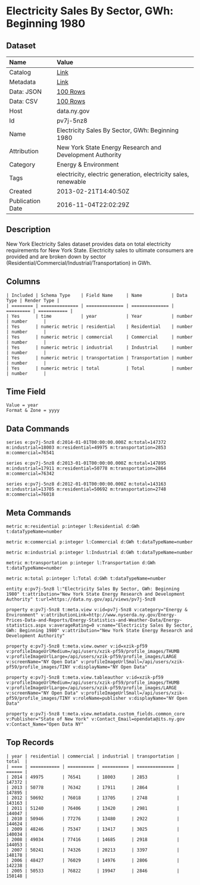 # Electricity Sales By Sector, GWh: Beginning 1980

## Dataset

| Name | Value |
| :--- | :---- |
| Catalog | [Link](https://catalog.data.gov/dataset/electricity-sales-by-sector-gwh-beginning-1980) |
| Metadata | [Link](https://data.ny.gov/api/views/pv7j-5nz8) |
| Data: JSON | [100 Rows](https://data.ny.gov/api/views/pv7j-5nz8/rows.json?max_rows=100) |
| Data: CSV | [100 Rows](https://data.ny.gov/api/views/pv7j-5nz8/rows.csv?max_rows=100) |
| Host | data.ny.gov |
| Id | pv7j-5nz8 |
| Name | Electricity Sales By Sector, GWh: Beginning 1980 |
| Attribution | New York State Energy Research and Development Authority |
| Category | Energy & Environment |
| Tags | electricity, electric generation, electricity sales, renewable |
| Created | 2013-02-21T14:40:50Z |
| Publication Date | 2016-11-04T22:02:29Z |

## Description

New York Electricity Sales dataset provides data on total electricity requirements for New York State.  Electricity sales to ultimate consumers are provided and are broken down by sector (Residential/Commercial/Industrial/Transportation) in GWh.

## Columns

```ls
| Included | Schema Type    | Field Name     | Name           | Data Type | Render Type |
| ======== | ============== | ============== | ============== | ========= | =========== |
| Yes      | time           | year           | Year           | number    | number      |
| Yes      | numeric metric | residential    | Residential    | number    | number      |
| Yes      | numeric metric | commercial     | Commercial     | number    | number      |
| Yes      | numeric metric | industrial     | Industrial     | number    | number      |
| Yes      | numeric metric | transportation | Transportation | number    | number      |
| Yes      | numeric metric | total          | Total          | number    | number      |
```

## Time Field

```ls
Value = year
Format & Zone = yyyy
```

## Data Commands

```ls
series e:pv7j-5nz8 d:2014-01-01T00:00:00.000Z m:total=147372 m:industrial=18003 m:residential=49975 m:transportation=2853 m:commercial=76541

series e:pv7j-5nz8 d:2013-01-01T00:00:00.000Z m:total=147895 m:industrial=17911 m:residential=50778 m:transportation=2864 m:commercial=76342

series e:pv7j-5nz8 d:2012-01-01T00:00:00.000Z m:total=143163 m:industrial=13705 m:residential=50692 m:transportation=2748 m:commercial=76018
```

## Meta Commands

```ls
metric m:residential p:integer l:Residential d:GWh t:dataTypeName=number

metric m:commercial p:integer l:Commercial d:GWh t:dataTypeName=number

metric m:industrial p:integer l:Industrial d:GWh t:dataTypeName=number

metric m:transportation p:integer l:Transportation d:GWh t:dataTypeName=number

metric m:total p:integer l:Total d:GWh t:dataTypeName=number

entity e:pv7j-5nz8 l:"Electricity Sales By Sector, GWh: Beginning 1980" t:attribution="New York State Energy Research and Development Authority" t:url=https://data.ny.gov/api/views/pv7j-5nz8

property e:pv7j-5nz8 t:meta.view v:id=pv7j-5nz8 v:category="Energy & Environment" v:attributionLink=http://www.nyserda.ny.gov/Energy-Prices-Data-and-Reports/Energy-Statistics-and-Weather-Data/Energy-statistics.aspx v:averageRating=0 v:name="Electricity Sales By Sector, GWh: Beginning 1980" v:attribution="New York State Energy Research and Development Authority"

property e:pv7j-5nz8 t:meta.view.owner v:id=xzik-pf59 v:profileImageUrlMedium=/api/users/xzik-pf59/profile_images/THUMB v:profileImageUrlLarge=/api/users/xzik-pf59/profile_images/LARGE v:screenName="NY Open Data" v:profileImageUrlSmall=/api/users/xzik-pf59/profile_images/TINY v:displayName="NY Open Data"

property e:pv7j-5nz8 t:meta.view.tableauthor v:id=xzik-pf59 v:profileImageUrlMedium=/api/users/xzik-pf59/profile_images/THUMB v:profileImageUrlLarge=/api/users/xzik-pf59/profile_images/LARGE v:screenName="NY Open Data" v:profileImageUrlSmall=/api/users/xzik-pf59/profile_images/TINY v:roleName=publisher v:displayName="NY Open Data"

property e:pv7j-5nz8 t:meta.view.metadata.custom_fields.common_core v:Publisher="State of New York" v:Contact_Email=opendata@its.ny.gov v:Contact_Name="Open Data NY"
```

## Top Records

```ls
| year | residential | commercial | industrial | transportation | total  | 
| ==== | =========== | ========== | ========== | ============== | ====== | 
| 2014 | 49975       | 76541      | 18003      | 2853           | 147372 | 
| 2013 | 50778       | 76342      | 17911      | 2864           | 147895 | 
| 2012 | 50692       | 76018      | 13705      | 2748           | 143163 | 
| 2011 | 51240       | 76406      | 13420      | 2981           | 144047 | 
| 2010 | 50946       | 77276      | 13480      | 2922           | 144624 | 
| 2009 | 48246       | 75347      | 13417      | 3025           | 140034 | 
| 2008 | 49034       | 77416      | 14685      | 2918           | 144053 | 
| 2007 | 50241       | 74326      | 20213      | 3397           | 148178 | 
| 2006 | 48427       | 76029      | 14976      | 2806           | 142238 | 
| 2005 | 50533       | 76822      | 19947      | 2846           | 150148 | 
```